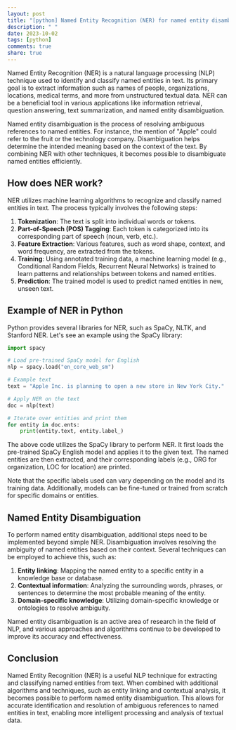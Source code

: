 ```yaml
---
layout: post
title: "[python] Named Entity Recognition (NER) for named entity disambiguation"
description: " "
date: 2023-10-02
tags: [python]
comments: true
share: true
---
```


Named Entity Recognition (NER) is a natural language processing (NLP) technique used to identify and classify named entities in text. Its primary goal is to extract information such as names of people, organizations, locations, medical terms, and more from unstructured textual data. NER can be a beneficial tool in various applications like information retrieval, question answering, text summarization, and named entity disambiguation.

Named entity disambiguation is the process of resolving ambiguous references to named entities. For instance, the mention of "Apple" could refer to the fruit or the technology company. Disambiguation helps determine the intended meaning based on the context of the text. By combining NER with other techniques, it becomes possible to disambiguate named entities efficiently.

## How does NER work?

NER utilizes machine learning algorithms to recognize and classify named entities in text. The process typically involves the following steps:

1. **Tokenization**: The text is split into individual words or tokens.
2. **Part-of-Speech (POS) Tagging**: Each token is categorized into its corresponding part of speech (noun, verb, etc.).
3. **Feature Extraction**: Various features, such as word shape, context, and word frequency, are extracted from the tokens.
4. **Training**: Using annotated training data, a machine learning model (e.g., Conditional Random Fields, Recurrent Neural Networks) is trained to learn patterns and relationships between tokens and named entities.
5. **Prediction**: The trained model is used to predict named entities in new, unseen text.

## Example of NER in Python

Python provides several libraries for NER, such as SpaCy, NLTK, and Stanford NER. Let's see an example using the SpaCy library:

```python
import spacy

# Load pre-trained SpaCy model for English
nlp = spacy.load("en_core_web_sm")

# Example text
text = "Apple Inc. is planning to open a new store in New York City."

# Apply NER on the text
doc = nlp(text)

# Iterate over entities and print them
for entity in doc.ents:
    print(entity.text, entity.label_)
```

The above code utilizes the SpaCy library to perform NER. It first loads the pre-trained SpaCy English model and applies it to the given text. The named entities are then extracted, and their corresponding labels (e.g., ORG for organization, LOC for location) are printed.

Note that the specific labels used can vary depending on the model and its training data. Additionally, models can be fine-tuned or trained from scratch for specific domains or entities.

## Named Entity Disambiguation

To perform named entity disambiguation, additional steps need to be implemented beyond simple NER. Disambiguation involves resolving the ambiguity of named entities based on their context. Several techniques can be employed to achieve this, such as:

1. **Entity linking**: Mapping the named entity to a specific entity in a knowledge base or database.
2. **Contextual information**: Analyzing the surrounding words, phrases, or sentences to determine the most probable meaning of the entity.
3. **Domain-specific knowledge**: Utilizing domain-specific knowledge or ontologies to resolve ambiguity.

Named entity disambiguation is an active area of research in the field of NLP, and various approaches and algorithms continue to be developed to improve its accuracy and effectiveness.

## Conclusion

Named Entity Recognition (NER) is a useful NLP technique for extracting and classifying named entities from text. When combined with additional algorithms and techniques, such as entity linking and contextual analysis, it becomes possible to perform named entity disambiguation. This allows for accurate identification and resolution of ambiguous references to named entities in text, enabling more intelligent processing and analysis of textual data.